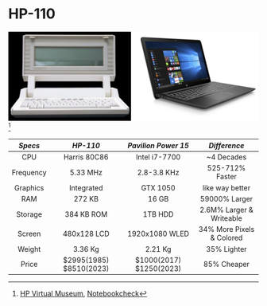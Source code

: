 # HP-110

![words](110-p15.PNG)
[^1]

| *Specs* | *HP-110* | *Pavilion Power 15* | *Difference* |
| :-----: | :------: | :-----------------: | :----------: |
| CPU | Harris 80C86 | Intel i7-7700 | ~4 Decades |
| Frequency | 5.33 MHz | 2.8-3.8 KHz | 525-712% Faster |
| Graphics | Integrated | GTX 1050 | like way better |
| RAM | 272 KB | 16 GB | 59000% Larger |
| Storage | 384 KB ROM | 1TB HDD | 2.6M% Larger & Writeable |
| Screen | 480x128 LCD | 1920x1080 WLED | 34% More Pixels & Colored | 
| Weight | 3.36 Kg | 2.21 Kg | 35% Lighter | 
| Price | $2995(1985) $8510(2023) | $1000(2017) $1250(2023) | 85% Cheaper |

[^1]: [HP Virtual Museum](https://www.hp.com/hpinfo/abouthp/histnfacts/museum/personalsystems/0036/0036sixviews.html), [Notebookcheck](https://www.notebookcheck.net/HP-Pavilion-Power-15-cb061nd.245640.0.html)
